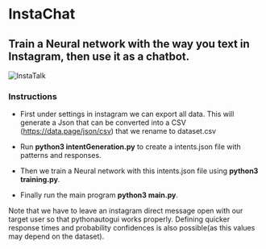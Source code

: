 # InstaChat

## Train a Neural network with the way you text in Instagram, then use it as a chatbot.

![InstaTalk](https://github.com/mquinaz/InstaTalk/blob/main/images/instagramPhoto.png)

### Instructions

- First under settings in instagram we can export all data. This will generate a Json that can be converted into a CSV (https://data.page/json/csv) that we rename to dataset.csv

- Run **python3 intentGeneration.py** to create a intents.json file with patterns and responses. 

- Then we train a Neural network with this intents.json file using **python3 training.py**.

- Finally run the main program **python3 main.py**.

Note that we have to leave an instagram direct message open with our target user so that pythonautogui works properly. Defining quicker response times and probability confidences is also possible(as this values may depend on the dataset).
